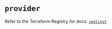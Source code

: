 # `provider`

Refer to the Terraform Registry for docs: [`spotinst`](https://registry.terraform.io/providers/spotinst/spotinst/1.182.0/docs).
